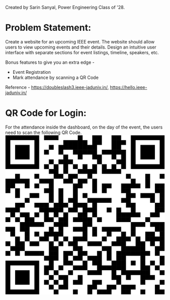 Created by Sarin Sanyal, Power Engineering Class of '28.

# Problem Statement:

Create a website for an upcoming IEEE event. The website should allow users to view upcoming events and their details. Design an intuitive user interface with separate sections for event listings, timeline, speakers, etc.

Bonus features to give you an extra edge - 

- Event Registration
- Mark attendance by scanning a QR Code

 Reference - https://doubleslash3.ieee-jaduniv.in/, https://hello.ieee-jaduniv.in/

 # QR Code for Login:

For the attendance inside the dashboard, on the day of the event, the users need to scan the following QR Code.
 ![alt text](<HELLO IEEE 2.0.png>)